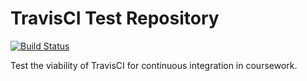# TravisCI Test Repository

[![Build Status](https://travis-ci.org/dmiller1623/travis-test.svg?branch=master)](https://travis-ci.org/dmiller1623/travis-test)

Test the viability of TravisCI for continuous integration in coursework.
